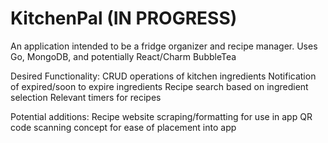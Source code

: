 # KitchenPal (IN PROGRESS)
An application intended to be a fridge organizer and recipe manager. Uses Go, MongoDB, and potentially React/Charm BubbleTea

Desired Functionality:
CRUD operations of kitchen ingredients
Notification of expired/soon to expire ingredients
Recipe search based on ingredient selection
Relevant timers for recipes

Potential additions:
Recipe website scraping/formatting for use in app
QR code scanning concept for ease of placement into app




